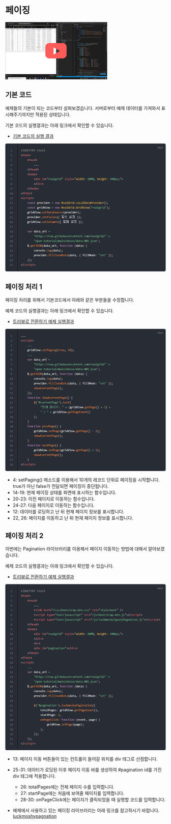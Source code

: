 # 페이징

[![](youtube-01.png)](https://youtu.be/EFPwaJeDuuo)


## 기본 코드

예제들의 기본이 되는 코드부터 살펴보겠습니다.
서버로부터 예제 데이터를 가져와서 표시해주기까지만 적용된 상태입니다.

기본 코드의 실행결과는 아래 링크에서 확인할 수 있습니다.
* [기본 코드의 실행 결과](http://10bun.tv/samples/realgrid2/part-2/04/step-00.html)

![](./code-001.png)


## 페이징 처리 1

페이징 처리를 위해서 기본코드에서 아래와 같은 부분들을 수정합니다.

예제 코드의 실행결과는 아래 링크에서 확인할 수 있습니다.
* [트리뷰로 전환하기 예제 실행결과](http://10bun.tv/samples/realgrid2/part-2/04/step-01.html)

![](./code-002.png)
* 4: setPaging() 메소드를 이용해서 10개의 레코드 단위로 페이징을 시작합니다. true가 아닌 false가 전달되면 페이징이 중단됩니다.
* 14-19: 현재 페이징 상태를 화면에 표시하는 함수입니다.
* 20-23: 이전 페이지로 이동하는 함수입니다.
* 24-27: 다음 페이지로 이동하는 함수입니다.
* 12: 데이터를 로딩하고 난 뒤 현재 페이지 정보를 표시합니다.
* 22, 26: 페이지를 이동하고 난 뒤 현재 페이지 정보를 표시합니다.


## 페이징 처리 2

이번에는 Pagination 라이브러리를 이용해서 페이지 이동하는 방법에 대해서 알아보겠습니다.

예제 코드의 실행결과는 아래 링크에서 확인할 수 있습니다.
* [트리뷰로 전환하기 예제 실행결과](http://10bun.tv/samples/realgrid2/part-2/04/step-02.html)

![](./code-003.png)
* 13: 페이지 이동 버튼들이 있는 컨트롤이 들어갈 위치를 div 태그로 선점합니다.
* 25-31: 데이터가 로딩된 이후 페이지 이동 바를 생성하여 #pagination id를 가진 div 태그에 적용합니다.
  * 26: totalPages에는 전체 페이지 수를 입력합니다.
  * 27: startPage에는 처음에 보여줄 페이지를 입력합니다.
  * 28-30: onPageClick에는 페이지가 클릭되었을 때 실행할 코드를 입력합니다.

* 예제에서 사용하고 있는 페이징 라이브러리는 아래 링크를 참고하시기 바랍니다.
[luckmoshypagnation](https://github.com/luckmoshy/luckmoshypagnation.js)
